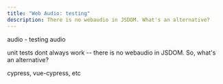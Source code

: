 ```yaml
---
title: "Web Audio: testing"
description: There is no webaudio in JSDOM. What's an alternative?
---
```


audio - testing audio

unit tests dont always work -- there is no webaudio in JSDOM. So, what's an alternative?

cypress, vue-cypress, etc
